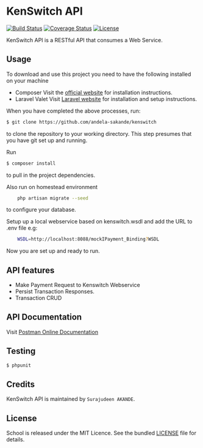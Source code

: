 # KenSwitch API

[![Build Status](https://travis-ci.org/andela-sakande/kenswitch.svg?branch=master)](https://travis-ci.org/andela-sakande/kenswitch)
[![Coverage Status](https://coveralls.io/repos/github/andela-sakande/kenswitch/badge.svg)](https://coveralls.io/github/andela-sakande/kenswitch)
[![License](http://img.shields.io/:license-mit-blue.svg)](https://github.com/andela-sakande/PotatoORM/blob/master/LICENSE)

KenSwitch API is a RESTful API that consumes a Web Service.
## Usage

To download and use this project you need to have the following installed on your machine

- Composer
  Visit the [official website](https://getcomposer.org/doc/00-intro.md) for installation instructions.
- Laravel Valet
  Visit [Laravel website](https://laravel.com/docs/5.5/valet) for installation and setup instructions.

When you have completed the above processes, run:

```bash
$ git clone https://github.com/andela-sakande/kenswitch
`````
to clone the repository to your working directory. This step presumes that you have git set up and running.

Run

```bash
$ composer install
```
to pull in the project dependencies.

Also run on homestead environment
```bash
    php artisan migrate --seed
```
to configure your database.

Setup up a local webservice based on kenswitch.wsdl and add the URL to .env file e.g:
```bash
    WSDL=http://localhost:8088/mockIPayment_Binding?WSDL
```
Now you are set up and ready to run.

## API features
- Make Payment Request to Kenswitch Webservice
- Persist Transaction Responses.
- Transaction CRUD


## API Documentation

Visit [Postman Online Documentation](https://documenter.getpostman.com/view/693355/kenswitch/71FVqMq#85a02e91-9ba0-c9f9-61bd-b93921faef4f)

## Testing

``` bash
$ phpunit
```

## Credits

KenSwitch API is maintained by `Surajudeen AKANDE`.

## License

School is released under the MIT Licence. See the bundled [LICENSE](LICENSE.md) file for details.